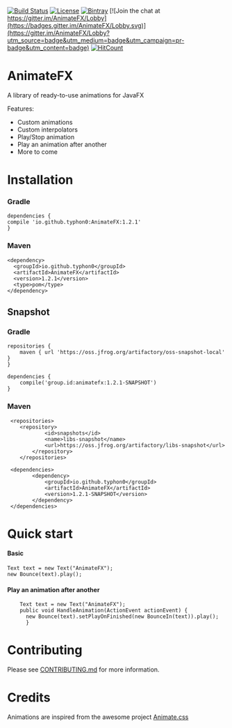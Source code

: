 [![Build Status](https://travis-ci.org/Typhon0/AnimateFX.svg?branch=master)](https://travis-ci.org/Typhon0/AnimateFX)
[![License](https://img.shields.io/badge/License-Apache%202.0-blue.svg)](https://opensource.org/licenses/Apache-2.0)
[![Bintray](https://api.bintray.com/packages/typhon0/AnimateFX/animatefx/images/download.svg)](https://bintray.com/typhon0/AnimateFX/animatefx)
[![Join the chat at https://gitter.im/AnimateFX/Lobby](https://badges.gitter.im/AnimateFX/Lobby.svg)](https://gitter.im/AnimateFX/Lobby?utm_source=badge&utm_medium=badge&utm_campaign=pr-badge&utm_content=badge)
[![HitCount](http://hits.dwyl.io/Typhon0/AnimateFX.svg)](http://hits.dwyl.io/Typhon0/AnimateFX)

# AnimateFX
A library of ready-to-use animations for JavaFX

Features:

* Custom animations
* Custom interpolators
* Play/Stop animation
* Play an animation after another 
* More to come

# Installation

### Gradle
```
dependencies {
compile 'io.github.typhon0:AnimateFX:1.2.1'
}
```
### Maven

```
<dependency>
  <groupId>io.github.typhon0</groupId>
  <artifactId>AnimateFX</artifactId>
  <version>1.2.1</version>
  <type>pom</type>
</dependency>
```
## Snapshot

### Gradle
```
repositories {
	maven { url 'https://oss.jfrog.org/artifactory/oss-snapshot-local' }
}

dependencies {
    compile('group.id:animatefx:1.2.1-SNAPSHOT')
}
```

### Maven

```
 <repositories>
 	<repository>
            <id>snapshots</id>
            <name>libs-snapshot</name>
            <url>https://oss.jfrog.org/artifactory/libs-snapshot</url>
        </repository>
    </repositories>
    
 <dependencies>
        <dependency>
            <groupId>io.github.typhon0</groupId>
            <artifactId>AnimateFX</artifactId>
            <version>1.2.1-SNAPSHOT</version>
        </dependency>
 </dependencies>
```
# Quick start

#### Basic

```
Text text = new Text("AnimateFX");
new Bounce(text).play();
```

#### Play an animation after another

```
    Text text = new Text("AnimateFX");
    public void HandleAnimation(ActionEvent actionEvent) {
      new Bounce(text).setPlayOnFinished(new BounceIn(text)).play();
      }
```

# Contributing

Please see  [CONTRIBUTING.md](https://github.com/Typhon0/AnimateFX/blob/master/CONTRIBUTING.md) for more information.

# Credits

Animations are inspired from the awesome project [Animate.css](https://github.com/daneden/animate.css)
